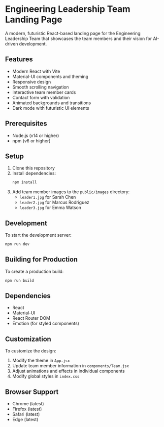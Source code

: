 # Engineering Leadership Team Landing Page

A modern, futuristic React-based landing page for the Engineering Leadership Team that showcases the team members and their vision for AI-driven development.

## Features

- Modern React with Vite
- Material-UI components and theming
- Responsive design
- Smooth scrolling navigation
- Interactive team member cards
- Contact form with validation
- Animated backgrounds and transitions
- Dark mode with futuristic UI elements

## Prerequisites

- Node.js (v14 or higher)
- npm (v6 or higher)

## Setup

1. Clone this repository
2. Install dependencies:
   ```bash
   npm install
   ```
3. Add team member images to the `public/images` directory:
   - `leader1.jpg` for Sarah Chen
   - `leader2.jpg` for Marcus Rodriguez
   - `leader3.jpg` for Emma Watson

## Development

To start the development server:

```bash
npm run dev
```

## Building for Production

To create a production build:

```bash
npm run build
```

## Dependencies

- React
- Material-UI
- React Router DOM
- Emotion (for styled components)

## Customization

To customize the design:
1. Modify the theme in `App.jsx`
2. Update team member information in `components/Team.jsx`
3. Adjust animations and effects in individual components
4. Modify global styles in `index.css`

## Browser Support

- Chrome (latest)
- Firefox (latest)
- Safari (latest)
- Edge (latest)
